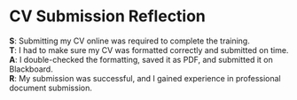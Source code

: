 # CV Submission Reflection

**S**: Submitting my CV online was required to complete the training.  
**T**: I had to make sure my CV was formatted correctly and submitted on time.  
**A**: I double-checked the formatting, saved it as PDF, and submitted it on Blackboard.  
**R**: My submission was successful, and I gained experience in professional document submission.
